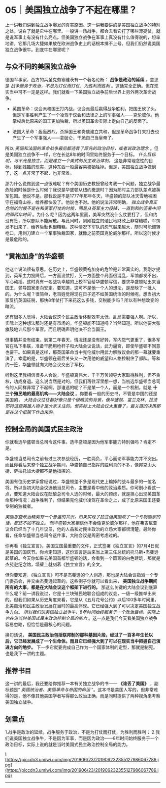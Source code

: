 # 05｜美国独立战争了不起在哪里？

上一讲我们讲到独立战争爆发的真实原因。这一讲我要讲的是美国独立战争的特别之处，说白了就是它牛在哪里。一般讲一场战争，都会去看它打了哪些漂亮仗，就是说军事上有没有什么亮点。但美国独立战争在军事上真没有什么值得说的，坦率地讲，它那几场大捷如果放在欧洲战争史上的话根本排不上号。但我们仍然说美国独立战争很牛。到底牛在哪里呢？

## 与众不同的美国独立战争

德国军事家，西方的兵圣克劳塞维茨有一个著名论断： **战争是政治的延续** 。意思是 *战争服务于政治，不是为打仗而打仗，为胜利而胜利* 。这话完全正确。但在现实当中可不一定是这样。我们就看一下美国独立战争前后世界上另外两次革命战争。

* 英国革命：议会派和国王打内战，议会派最后赢得战争胜利，把国王砍了头。但是军事胜利产生了一个凌驾于议会和法律之上的军事强人——克伦威尔。他掌权后比原来的国王更加独裁，所以英国革命实际上走向自己的反面了。

* 法国大革命：轰轰烈烈，杀掉国王和贵族建立共和，但是革命战争打来打去也产生了一个军事强人——拿破仑，干脆自己当皇帝了。

所以 *英国和法国的革命战争最后都违背了原先的政治目标，或者说政治理念* 。但是美国独立战争不一样，它在长达8年的时间里始终服务于一个目标。 *什么目标呢，可不光是独立，而是建立一个美式的民主政治体制。* 这是非常理念性的目标，碰到残酷的现实，这种东西一般最容易被牺牲掉。但是，美国独立战争做到了，这一点非常了不起，也非常难。

那为什么说做到这一点很难呢？有个美国历史教授曾经考我一个问题，独立战争最危险的时候是什么时候？我说是华盛顿从纽约撤退时？因为那时主力部队差点被英军包围。他说不是。那我说是不是1777年那年冬天，华盛顿的部队冰天雪地被困守在福奇山谷，给养都快没了。他说也不对。他的说法非常明确， *独立战争真正危险的时候不是在和英军打仗的时候，而是从英军主力投降，一直到和约签署中间的那两年时间* 。为什么呢？因为这两年里面，美军突然没什么仗要打了，但和约没有签，所以部队不能解散。与此同时，刚刚独立的殖民地财政上非常糟糕，军饷发不出来了，给养后勤也很糟糕。这种情况下军队的怨气越来越大，随时可能调转枪口，用刺刀建立一个军事独裁国家，就像之前英国克伦威尔那样。所以这时候才是最危险的。

## “黄袍加身”的华盛顿

他这个说法很有意思。在历史上，华盛顿黄袍加身的危险是非常真实的。我刚才提到，英军主力投降后，一方面没仗打，另一方面整个局面很混乱，军饷都发不出，军心动摇。这时真有一名战功卓越的上校军官给华盛顿写信，要求华盛顿站出来当国王，领导国家走向安定。要知道，这可不是他一个人的想法，是反映了一批人的。为什么呢？很简单，老百姓觉得现在日子还不如英国统治的时候呢，想当初大家反抗英国征税，那快8年仗打下来花这么多钱，交税能少吗？所以有种想改变的暗流。

还有很多人觉得，大陆会议这个民主政治体制效率太低，乱局需要强人啊。所以，实际上这种想法那时还是有市场的。华盛顿能不知道吗？当然知道。所以他要大张旗鼓地训斥那个军官。而且明确声明他决不会当国王。

但事情并没有结束。到第二年春天，情况还是没有好转，军内怨气更重了，很多军官在私下串联，准备干脆用枪杆子和大陆会议说话，武力逼宫，即使华盛顿不同意也要干。如果真是这样，那英国革命当中克伦威尔用武力解散议会的那一幕就要重演了。幸运的是，华盛顿在最后关头又一次用他的威望和人格控制住了部队。等和约一签，华盛顿就向大陆会议交出了军权。

听到这里我相信很多人会说，华盛顿真伟大，千辛万苦领导大家取得胜利，但不贪权，功成身退。这么说当然是对的。但我们再往深里想一想，当初选华盛顿当总司令的人同样非常了不起啊。那谁选的呢？不是某一个人，而是一个机制，就是 **十三个殖民地的最高机构——大陆会议** 。你要看一般的历史书，不管是中国的还是美国的， *大陆会议往往都好像只是个很暗淡的背景，像华盛顿、富兰克林、拉法耶特这些英雄人物才是大家关注的。但实际上大陆会议太重要了，最关键的决策都是在这个框架下作出来的。*

## 控制全局的美国式民主政治

你就看选华盛顿当总司令这件事。选华盛顿是因为他军事能力特别强吗？肯定不是。

华盛顿当总司令之前有过三次参战经历，一胜两负，平心而论军事能力并不突出。而且你看后来整个独立战争期间，华盛顿自己指挥的胜利真的不多，像邦克山大捷、萨拉托加大捷都不是他指挥的。

美国有位历史学家曾经说过，华盛顿差不多是现代史上输掉的战斗最多的一位名将。所以当初大陆会议选他当总司令，主要是看中他的政治素质。你可别小看这一点，要知道大陆会议在酝酿总司令人选的时候，最大的顾虑，就是担心出现英国革命那种情况：战争胜利了，但结果克伦威尔凌驾在革命之上，成了比原来国王还要专制的独裁者。

 *美国那些政治精英有一个普遍的共识，如果实现了独立但美国成了一个专制国家的话，那还不如不独立。* 而华盛顿大家相信他不会像克伦威尔那样，他在弗吉尼亚议会已经当了十几年议员，他的人品和对民主政治的立场大家都很清楚。最终你看，任命华盛顿当总司令这件事，大陆会议是周密考虑过的。

你再看《独立宣言》，美国立国最重要的文件，正式签署《独立宣言》的7月4日就是美国的国庆节。你肯定知道，这份宣言是后来当上第三任总统的托马斯•杰斐逊起草的。今天你如果去美国首都华盛顿的话，会看到一个圆顶的白色建筑，那就是杰斐逊纪念馆，墙壁上就刻着《独立宣言》的全文。

但你要知道，《独立宣言》可不是杰斐逊的个人创造，那也是大陆会议指派一个专门委员会，并交由杰斐逊起草的。这些例子你就可以看出来， **美国独立战争期间所有的大事，都是在大陆会议这个框架下进行的。** 那这么关键的大陆会议到底算什么呢？前一讲我说过，它是十三块殖民地联合组成的议会，一级一级推举出来的。但我们如果从历史角度来看，它是从《五月花号公约》以后100多年时间里，北美自治和民主政治发展在当时的最高体现。它已经强大到了可以决定美国独立战争方向。 *所以我们说美国独立战争牛，8年时间始终服务于一个政治目标，实际上也在说当时美国式民主政治控制全局的能力* 。这一点是我们今天看美国独立战争容易忽略，但恰恰是最核心的问题。

换句话说， **美国民主政治包括联邦制的那种基因片段，经过了一百多年生长以后，它已经发展成了一个生命体。而且它已经强大到了可以在现实当中把握自己演进方向的地步。** 下一步它就要完成自己作为一个国家体制的定型，那就是制宪。也是我下一讲的主题。

## 推荐书目

这一讲的最后，我还要给你推荐一本有关独立战争的书—— **《谁丢了美国》** ，副标题是“ *英国统治者、美国革命与帝国的命运* ”。这本书是美国人写的，但非常难得的是，他不像其他美国学者写得那么政治正确，而是同时提供了两种视角来考察美国独立战争。

## 划重点

1.战争是政治的延续。战争服务于政治，不是为打仗而打仗，为胜利而胜利；
2.我们说美国独立战争牛，不是因为军事，而是因为政治——8年时间始终服务于一个政治目标，实际上说的就是当时美国式民主政治控制全局的能力。

![https://piccdn3.umiwi.com/img/201906/23/201906232355127986067789.jpg](https://piccdn3.umiwi.com/img/201906/23/201906232355127986067789.jpg)

---
